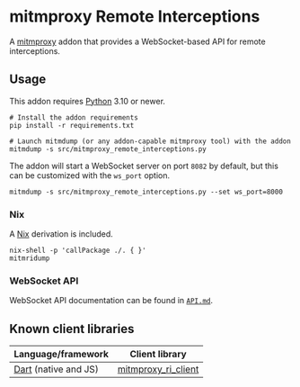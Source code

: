 # mitmproxy Remote Interceptions
A [mitmproxy] addon that provides a WebSocket-based API for remote interceptions.

## Usage
This addon requires [Python] 3.10 or newer.
```shell
# Install the addon requirements
pip install -r requirements.txt

# Launch mitmdump (or any addon-capable mitmproxy tool) with the addon
mitmdump -s src/mitmproxy_remote_interceptions.py
```
The addon will start a WebSocket server on port `8082` by default, but this can be customized with the `ws_port` option.
```shell
mitmdump -s src/mitmproxy_remote_interceptions.py --set ws_port=8000
```

### Nix
A [Nix](https://nixos.org) derivation is included.

```shell
nix-shell -p 'callPackage ./. { }'
mitmridump
```

### WebSocket API
WebSocket API documentation can be found in [`API.md`](API.md).

## Known client libraries

| Language/framework                       | Client library                                                      |
|------------------------------------------|---------------------------------------------------------------------|
| [Dart](https://dart.dev) (native and JS) | [mitmproxy_ri_client](https://pub.dev/packages/mitmproxy_ri_client) |

[mitmproxy]: https://mitmproxy.org
[python]: https://www.python.org
